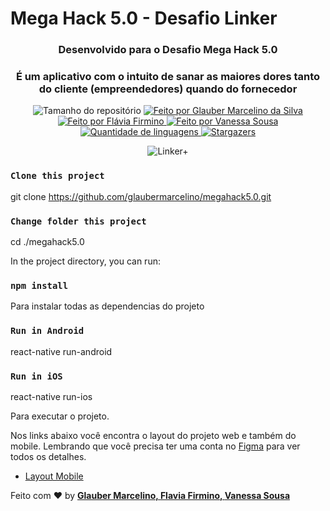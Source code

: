 # Mega Hack 5.0 - Desafio Linker

<h3 align="center">Desenvolvido para o Desafio Mega Hack 5.0</h3>
<h3 align="center">É um aplicativo com o intuito de sanar as maiores dores tanto do cliente (empreendedores) quando do fornecedor</h3>

<p align="center">
  <img alt="Tamanho do repositório" src="https://img.shields.io/github/repo-size/glaubermarcelino/megahack5.0">
  
  <a href="https://www.instagram.com/mrglauber/">
    <img alt="Feito por Glauber Marcelino da Silva" src="https://img.shields.io/badge/made%20by-Glauber%20Marcelino-%2304D361">
  <img alt="Feito por Flávia Firmino" src="https://img.shields.io/badge/made%20by-Flavia%20Firmino-%2304D361">
  <img alt="Feito por Vanessa Sousa" src="https://img.shields.io/badge/made%20by-Vanessa%20Sousa-%2304D361">
  </a>
  
  <a href="https://github.com/glaubermarcelino/megahack5.0/search?l=typescript">
    <img alt="Quantidade de linguagens" src="https://img.shields.io/github/languages/count/glaubermarcelino/megahack5.0">
  </a>
  
  <a href="https://github.com/glaubermarcelino/megahack5.0/stargazers">
    <img alt="Stargazers" src="https://img.shields.io/github/stars/glaubermarcelino/megahack5.0">
  </a>
</p>

<p align="center"> <img src="https://github.com/glaubermarcelino/megahack5.0/blob/main/screens/Gif-Linker-Plus.gif?raw=true" alt="Linker+" /> </p>


### `Clone this project`
git clone https://github.com/glaubermarcelino/megahack5.0.git

### `Change folder this project`
cd ./megahack5.0

In the project directory, you can run:

### `npm install`

Para instalar todas as dependencias do projeto

### `Run in Android`
react-native run-android

### `Run in iOS`
react-native run-ios

Para executar o projeto.

Nos links abaixo você encontra o layout do projeto web e também do mobile. Lembrando que você precisa ter uma conta no [Figma](http://figma.com/) para ver todos os detalhes.

- [Layout Mobile](https://www.figma.com/file/ejbKSMUcwOMK1WVxoSLofy/Linker---%23somosn%C3%B3s-(Copy)?node-id=1%3A428)

Feito com ♥ by <strong><a href="https://www.linkedin.com/in/gtstecnologia/">Glauber Marcelino, </a></strong> <strong><a href="https://www.linkedin.com/in/flaviafirmino/">Flavia Firmino, </a></strong> <strong><a href="https://www.linkedin.com/in/vanessa-sousa-9a195386/">Vanessa Sousa</a></strong>
